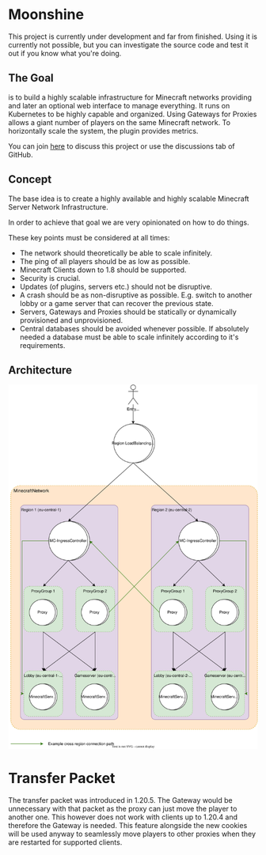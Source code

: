 # Moonshine

This project is currently under development and far from finished. Using it is currently not possible, but you can investigate the source code and test it out if you know what you're doing.

## The Goal
is to build a highly scalable infrastructure for Minecraft networks providing and later an optional web interface to manage everything.
It runs on Kubernetes to be highly capable and organized.
Using Gateways for Proxies allows a giant number of players on the same Minecraft network.
To horizontally scale the system, the plugin provides metrics.

You can join [here](https://discord.gg/aZKuas4) to discuss this project or use the discussions tab of GitHub.

## Concept
The base idea is to create a highly available and highly scalable Minecraft Server Network Infrastructure.

In order to achieve that goal we are very opinionated on how to do things.

These key points must be considered at all times:
- The network should theoretically be able to scale infinitely.
- The ping of all players should be as low as possible.
- Minecraft Clients down to 1.8 should be supported.
- Security is crucial.
- Updates (of plugins, servers etc.) should not be disruptive.
- A crash should be as non-disruptive as possible. E.g. switch to another lobby or a game server that can recover the previous state.
- Servers, Gateways and Proxies should be statically or dynamically provisioned and unprovisioned.
- Central databases should be avoided whenever possible. If absolutely needed a database must be able to scale infinitely according to it's requirements.

## Architecture
![](Moonshine_Architecture.drawio.svg)

# Transfer Packet
The transfer packet was introduced in 1.20.5.
The Gateway would be unnecessary with that packet as the proxy can just move the player to another one.
This however does not work with clients up to 1.20.4 and therefore the Gateway is needed.
This feature alongside the new cookies will be used anyway to seamlessly move players to other proxies when they are restarted for supported clients.
